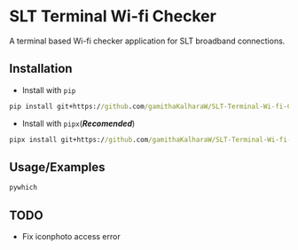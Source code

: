 
# SLT Terminal Wi-fi Checker

A terminal based Wi-fi checker application for SLT broadband connections.

## Installation

- Install with `pip`

```cmd
pip install git+https://github.com/gamithaKalharaW/SLT-Terminal-Wi-fi-Checker
```

- Install with `pipx`(***Recomended***)
```cmd
pipx install git+https://github.com/gamithaKalharaW/SLT-Terminal-Wi-fi-Checker
```
## Usage/Examples

```powershell
pywhich
```
## TODO
- Fix iconphoto access error

